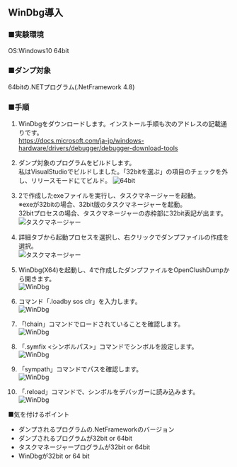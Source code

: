 ## WinDbg導入

### ■実験環境  
OS:Windows10  64bit

### ■ダンプ対象
64bitの.NETプログラム(.NetFramework 4.8)

### ■手順

1. WinDbgをダウンロードします。インストール手順も次のアドレスの記載通りです。    
https://docs.microsoft.com/ja-jp/windows-hardware/drivers/debugger/debugger-download-tools

2. ダンプ対象のプログラムをビルドします。  
私はVisualStudioでビルドしました。「32bitを選ぶ」の項目のチェックを外し、リリースモードにてビルド。
![64bit](https://user-images.githubusercontent.com/49807271/161406306-8b77148f-6d50-4903-b813-d1d75c415506.jpg)

3. 2で作成したexeファイルを実行し、タスクマネージャーを起動。  
※exeが32bitの場合、32bit版のタスクマネージャーを起動。  
  32bitプロセスの場合、タスクマネージャーの赤枠部に32bit表記が出ます。  
![タスクマネージャー](https://user-images.githubusercontent.com/49807271/161406490-cc1a97cb-a8ff-4b43-9b14-5887d2f5098f.jpg)

4. 詳細タブから起動プロセスを選択し、右クリックでダンプファイルの作成を選択。  
![タスクマネージャー](https://user-images.githubusercontent.com/49807271/161406609-7fb5005a-538d-4433-ae9b-163d8499a2d7.jpg)

5. WinDbg(X64)を起動し、4で作成したダンプファイルをOpenClushDumpから開きます。  
![WinDbg](https://user-images.githubusercontent.com/49807271/161406847-06dcf1a5-a1fd-4e92-8d3a-1b3b00c0893d.jpg)
  
6. コマンド「.loadby sos clr」を入力します。  
![WinDbg](https://user-images.githubusercontent.com/49807271/161406883-78971af4-a648-463c-aac3-cf1ceb8fc09e.jpg)

7.  「!chain」コマンドでロードされていることを確認します。  
![WinDbg](https://user-images.githubusercontent.com/49807271/161406923-00df4a13-03f2-4df4-aac5-b864aa725109.jpg)

8. 「.symfix <シンボルパス>」コマンドでシンボルを設定します。  
![WinDbg](https://user-images.githubusercontent.com/49807271/161407096-1b8e1c37-d3df-4579-bf48-1d409fc241fb.jpg)

9. 「sympath」コマンドでパスを確認します。  
![WinDbg](https://user-images.githubusercontent.com/49807271/161407124-6a5ba9b4-a63f-4245-bba0-af01ed3a9826.jpg)
    
10. 「.reload」コマンドで、シンボルをデバッガーに読み込みます。
![WinDbg](https://user-images.githubusercontent.com/49807271/161407220-7320c3a0-a713-46f9-b818-54e44a80d5e4.jpg)

■気を付けるポイント
* ダンプされるプログラムの.NetFrameworkのバージョン
* ダンプされるプログラムが32bit or 64bit
* タスクマネージャープログラムが32bit or 64bit
* WinDbgが32bit or 64 bit


